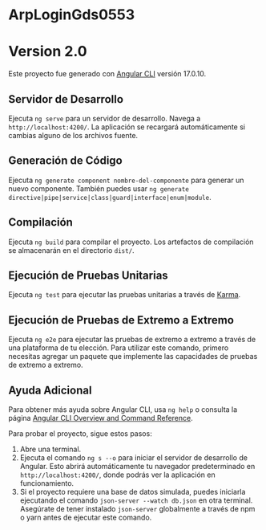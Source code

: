 # ArpLoginGds0553
# Version 2.0
Este proyecto fue generado con [Angular CLI](https://github.com/angular/angular-cli) versión 17.0.10.

## Servidor de Desarrollo

Ejecuta `ng serve` para un servidor de desarrollo. Navega a `http://localhost:4200/`. La aplicación se recargará automáticamente si cambias alguno de los archivos fuente.

## Generación de Código

Ejecuta `ng generate component nombre-del-componente` para generar un nuevo componente. También puedes usar `ng generate directive|pipe|service|class|guard|interface|enum|module`.

## Compilación

Ejecuta `ng build` para compilar el proyecto. Los artefactos de compilación se almacenarán en el directorio `dist/`.

## Ejecución de Pruebas Unitarias

Ejecuta `ng test` para ejecutar las pruebas unitarias a través de [Karma](https://karma-runner.github.io).

## Ejecución de Pruebas de Extremo a Extremo

Ejecuta `ng e2e` para ejecutar las pruebas de extremo a extremo a través de una plataforma de tu elección. Para utilizar este comando, primero necesitas agregar un paquete que implemente las capacidades de pruebas de extremo a extremo.

## Ayuda Adicional

Para obtener más ayuda sobre Angular CLI, usa `ng help` o consulta la página [Angular CLI Overview and Command Reference](https://angular.io/cli). 

Para probar el proyecto, sigue estos pasos:

1. Abre una terminal.
2. Ejecuta el comando `ng s --o` para iniciar el servidor de desarrollo de Angular. Esto abrirá automáticamente tu navegador predeterminado en `http://localhost:4200/`, donde podrás ver la aplicación en funcionamiento.
3. Si el proyecto requiere una base de datos simulada, puedes iniciarla ejecutando el comando `json-server --watch db.json` en otra terminal. Asegúrate de tener instalado `json-server` globalmente a través de npm o yarn antes de ejecutar este comando.


